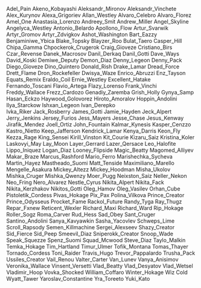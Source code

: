 Adel_Pain
Akeno_Kobayashi
Aleksandr_Mironov
Aleksandr_Vinchete
Alex_Kurynov
Alexa_Grigoriev
Allan_Westley
Alvaro_Celebro
Alvaro_Florez
Amel_One
Anastasia_Lorenzo
Andreey_Smit
Andrew_Miller
Angel_Skyline
Angelyca_Westley
Antonio_Belardo
Apollono_Flow
Artur_Svarwik
Artyr_Gromov
Artyr_Zdvigkov
Ashot_Washington
Bart_Eazzy
Benjaminiwe_Ybica
Blake_Topsky
Blayzer_Roo
Bulat_Taero
Casper_Hill
Chipa_Gamma
Chpockerok_Crugerok
Craig_Gioveze
Cristiano_Birs
Czar_Revense
Danek_Macrosov
Danil_Derkaq
Danil_Gotti
Dave_Ways
David_Koski
Demiwe_Deputy
Demon_Diaz
Denny_Legeon
Denny_Pack
Diego_Gioveze
Dino_Quintero
Donald_Rish
Drake_Lamar
Dread_Force
Drett_Flame
Dron_Rockefeller
Dwisya_Waze
Enrico_Abruzzi
Enz_Tayson
Equats_Remix
Eraldo_Coil
Ernie_Westley
Excellent_Hatake
Fernando_Toscani
Flavio_Artega
Flazy_Lorenso
Frank_Vinchi
Freddy_Wallace
Frezz_Cardozo
Genadiy_Zaremba
Grish_Holly
Gynya_Samp
Hasan_Eckzo
Haywood_Golovorez
Hiroto_Amoralov
Hoppin_Andolini 
Ilya_Starckow
Ishxan_Legeon
Ivan_Derepko  
Ivka_Riker 
Jack_Rosberry
James_Gotti 
Jamie_Hayden
Jeck_Alpert 
Jerry_Jenkins
Jersey_Furios
Jess_Mayers
Jesse_Chase
Jesus_Kenway
Jirafik_Mendez
Joell_Ortiz
John_Fountain
Kalmar_Kynesis
Kasper_Cenzzo
Kastro_Nietto
Keep_Jafferson
Kendrick_Lamar
Kenya_Darris
Keon_Fly
Kezza_Rage
King_Sensei
Kirill_Vinston
Kit_Courie
Kizaru_Saiz
Kristina_Koler
Laskovyi_May
Lay_Moon
Layer_Gerrard
Lazer_Qersace
Leo_Halofite
Lippo_Iniquez
Logan_Diaz
Looney_Flipside
Magic_Beatty
Magomed_Alliyev
Makar_Braze
Marcus_Rashford
Mario_Ferro
Marishechka_Sycheva
Martin_Hayez
Mastheado_Suomi
Matt_Tenside
Maximiliano_Marello
Mengelle_Asakura
Mickey_Altezz
Mickey_Hoodman 
Misha_Ukolov
Mishka_Cruger
Mishka_Qwenzy
Moer_Pugg
Neixston_Saiz
Neller_Nekon
Neo_Fring
Nero_Alvarez
Nestle_Cyrus
Nikita_Alpert
Nikita_Fack
Nikita_Kerzhakov
Nikitos_Gotti
Oleg_Hamov
Oleg_Vasilev
Orhan_Cube
Pistoletik_Cordess
Pivas_Hokage
Pix_Pax
Polina_Vilkova
Prince_Creator
Prince_Odysseus
Procket_Fame
Rackol_Future
Randy_Tyga
Ray_Thugz
Repar_Fxnew
Reticent_Wexler
Richard_Maxi
Richard_Ward
Rip_Hokage
Roller_Sogz
Roma_Carver
Rud_Hess
Sad_Obey
Sant_Cruger
Santino_Andolini
Sanya_Kavyawkin
Sasha_Yacovlev
Schweps_Lime
Scroll_Rapsody
Semen_Killmachine
Sergei_Alexseev
Shazy_Creator
Sid_Fierce
Sid_Peep
Smeevil_Diaz
Sniperokk_Creator
Snoop_Wade
Speak_Squezze
Spenz_Suomi
Squad_Mcwood
Steve_Diaz
Taylo_Malkin
Temka_Hokage
Tim_Hartland
Timur_Ulmer
Tofik_Montana
Tomas_Thayer
Tornado_Cordess
Toni_Raider
Travis_Hugo
Trevor_Pappalardo
Trusha_Pack
Ussiles_Creator
Vail_Renou
Valter_Carter
Van_Lunev
Vanya_Anisimov
Veronika_Wallace
Vinsent_Versetti
Vlad_Beatty 
Vlad_Desyatov
Vlad_Wetsel 
Vladimir_Hoop
Vovka_Shocked
William_Coffaro
Winter_Hokage
Wiz Cold 
Wyatt_Tawer
Yaroslav_Constantine 
Yra_Toreeto
Yuki_Kato
